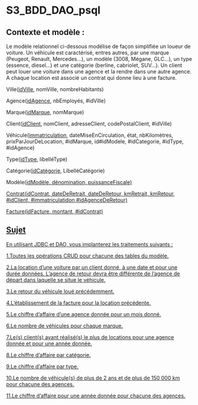 # S3_BDD_DAO_psql

## Contexte et modèle :
Le  modèle  relationnel  ci-dessous  modélise  de  façon  simplifiée  un  loueur  de  voiture.  Un  véhicule est caractérisé, entres autres, par une marque (Peugeot, Renault, Mercedes...), un modèle (3008, Mégane,  GLC...),  un  type  (essence,  diesel...)  et  une  catégorie  (berline,  cabriolet,  SUV...).    Un client  peut  louer  une  voiture  dans  une  agence  et  la  rendre  dans  une  autre  agence.  A  chaque location est associé un contrat qui donne lieu à une facture.

Ville(<u>idVille</u>, nomVille, nombreHabitants)

Agence(<u>idAgence</u>, nbEmployés, #idVille)

Marque(<u>idMarque</u>, nomMarque)

Client(<u>idClient</u>, nomClient, adresseClient, codePostalClient, #idVille)

Véhicule(<u>immatriculation</u>, dateMiseEnCirculation, état, nbKilomètres, prixParJourDeLocation, #idMarque, id#idModele, #idCategorie, #idType, #idAgence)

Type(<u>idType</u>, libelléType)

Catégorie(<u>idCatégorie</u>, LibelléCatégorie)

Modèle(<u>idModèle<u/>, dénomination, puissanceFiscale)

Contrat(<u>idContrat</u>, dateDeRetrait, dateDeRetour, kmRetrait, kmRetour, #idClient, #immatriculatidon,#idAgenceDeRetour)

Facture(<u>idFacture</u>, montant<u>, #idContrat)

## Sujet 
En utilisant JDBC et DAO, vous implanterez les traitements suivants :

1.Toutes les opérations CRUD pour chacune des tables du modèle.

2.La location d’une voiture par un client donné, à une date et pour une durée données. L’agence de retour devra être différente de l’agence de départ dans laquelle se situe le véhicule.

3.Le retour du véhicule loué précédemment.

4.L’établissement de la facture pour la location précédente.

5.Le chiffre d’affaire d’une agence donnée pour un mois donné.

6.Le nombre de véhicules pour chaque marque.

7.Le(s) client(s) ayant réalisé(s) le plus de locations pour une agence donnée et pour une année donnée.

8.Le chiffre d’affaire par catégorie.

9.Le chiffre d’affaire par type.

10.Le nombre de véhicule(s) de plus de 2 ans et de plus de 150 000 km pour chacune des agences.

11.Le chiffre d’affaire pour une année donnée pour chacune des agences.
